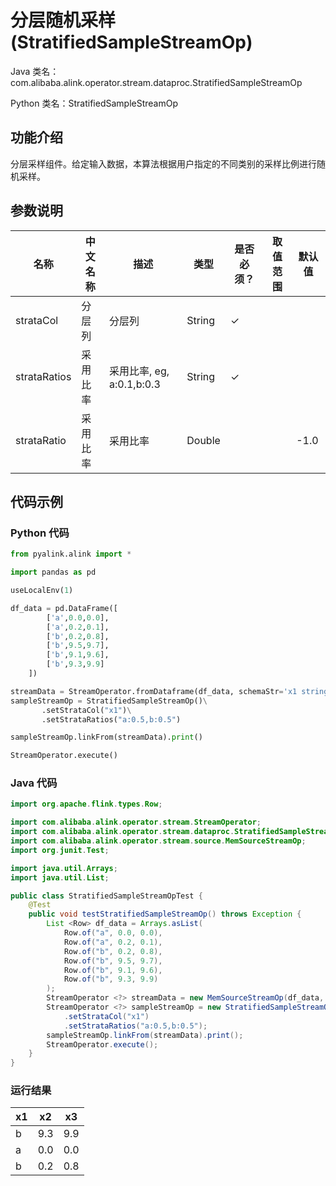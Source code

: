 # 分层随机采样 (StratifiedSampleStreamOp)
Java 类名：com.alibaba.alink.operator.stream.dataproc.StratifiedSampleStreamOp

Python 类名：StratifiedSampleStreamOp


## 功能介绍
分层采样组件。给定输入数据，本算法根据用户指定的不同类别的采样比例进行随机采样。

## 参数说明

| 名称 | 中文名称 | 描述 | 类型 | 是否必须？ | 取值范围 | 默认值 |
| --- | --- | --- | --- | --- | --- | --- |
| strataCol | 分层列 | 分层列 | String | ✓ |  |  |
| strataRatios | 采用比率 | 采用比率, eg, a:0.1,b:0.3 | String | ✓ |  |  |
| strataRatio | 采用比率 | 采用比率 | Double |  |  | -1.0 |


## 代码示例
### Python 代码
```python
from pyalink.alink import *

import pandas as pd

useLocalEnv(1)

df_data = pd.DataFrame([
        ['a',0.0,0.0],
        ['a',0.2,0.1],
        ['b',0.2,0.8],
        ['b',9.5,9.7],
        ['b',9.1,9.6],
        ['b',9.3,9.9]
    ])

streamData = StreamOperator.fromDataframe(df_data, schemaStr='x1 string, x2 double, x3 double')
sampleStreamOp = StratifiedSampleStreamOp()\
       .setStrataCol("x1")\
       .setStrataRatios("a:0.5,b:0.5")

sampleStreamOp.linkFrom(streamData).print()

StreamOperator.execute()
```
### Java 代码
```java
import org.apache.flink.types.Row;

import com.alibaba.alink.operator.stream.StreamOperator;
import com.alibaba.alink.operator.stream.dataproc.StratifiedSampleStreamOp;
import com.alibaba.alink.operator.stream.source.MemSourceStreamOp;
import org.junit.Test;

import java.util.Arrays;
import java.util.List;

public class StratifiedSampleStreamOpTest {
	@Test
	public void testStratifiedSampleStreamOp() throws Exception {
		List <Row> df_data = Arrays.asList(
			Row.of("a", 0.0, 0.0),
			Row.of("a", 0.2, 0.1),
			Row.of("b", 0.2, 0.8),
			Row.of("b", 9.5, 9.7),
			Row.of("b", 9.1, 9.6),
			Row.of("b", 9.3, 9.9)
		);
		StreamOperator <?> streamData = new MemSourceStreamOp(df_data, "x1 string, x2 double, x3 double");
		StreamOperator <?> sampleStreamOp = new StratifiedSampleStreamOp()
			.setStrataCol("x1")
			.setStrataRatios("a:0.5,b:0.5");
		sampleStreamOp.linkFrom(streamData).print();
		StreamOperator.execute();
	}
}
```
### 运行结果

x1|x2|x3
---|---|---
b|9.3|9.9
a|0.0|0.0
b|0.2|0.8


